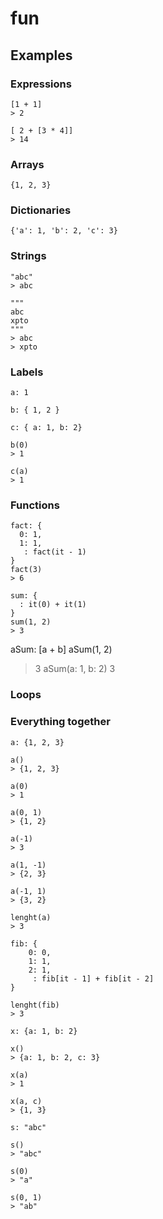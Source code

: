 # fun

## Examples

### Expressions

```
[1 + 1]
> 2
```

```
[ 2 + [3 * 4]]
> 14
```

### Arrays

```
{1, 2, 3}
```

### Dictionaries

```
{'a': 1, 'b': 2, 'c': 3}
```

### Strings

```
"abc"
> abc
```

```
"""
abc
xpto
"""
> abc
> xpto
```

### Labels
```
a: 1
```
```
b: { 1, 2 }
```
```
c: { a: 1, b: 2}
```
```
b(0)
> 1
```
```
c(a)
> 1
```

### Functions
```
fact: {
  0: 1,
  1: 1,
   : fact(it - 1)
}
fact(3)
> 6
```

```
sum: {
  : it(0) + it(1) 
}
sum(1, 2)
> 3
```

aSum: [a + b]
aSum(1, 2)
> 3
aSum(a: 1, b: 2)
> 3

### Loops



### Everything together

```
a: {1, 2, 3}

a()
> {1, 2, 3}

a(0)
> 1

a(0, 1)
> {1, 2}

a(-1)
> 3

a(1, -1)
> {2, 3}

a(-1, 1)
> {3, 2}

lenght(a)
> 3

fib: {
    0: 0,
    1: 1,
    2: 1,
     : fib[it - 1] + fib[it - 2]
}

lenght(fib)
> 3

x: {a: 1, b: 2}

x()
> {a: 1, b: 2, c: 3}

x(a)
> 1

x(a, c)
> {1, 3}

s: "abc"

s()
> "abc"

s(0)
> "a"

s(0, 1)
> "ab"

